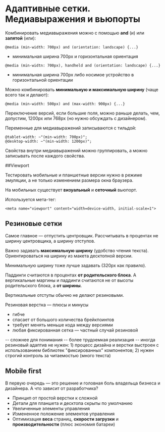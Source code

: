 # Адаптивные сетки. Медиавыражения и вьюпорты

Комбинировать медиавыражения можно с помощью **and** (и) или **запятой** (или):

`@media (min-width: 700px) and (orientation: landscape) {...}`

- минимальная ширина 700px и горизонтальная ориентация

`@media (min-widtn: 700px), handheld and (orientation: landscape) {...}`

- минимальная ширина 700px либо носимое устройство в горизонтальной ориентации

Можно комбинировать **минимальную и максимальную ширину** (чаще всего так и делают):

`@media (min-width: 500px) and (max-width: 900px) {...}`

Переключение версий, если большие поля, можно раньше делать, чем, допустим, 1200px или 768px (но нужно обсуждать с дизайнером).

Переменные для медиавыражений записываются с тильдой:

```
@tablet-width: ~"(min-width: 700px)";
@desktop-width: ~"(min-width: 1200px)";
```

Свойства внутри медиавыражений можно группировать, а можно записывать после каждого свойства.

##Viewport 

Тестировать мобильные и планшетные версии нужно в режиме эмуляции, а не только изменением размера окна браузера.

На мобильных существует **визуальный** и **сеточный** вьюпорт.

Используется мета-тег:

```
<meta name="viewport" content="width=device-width, initial-scale=1">
```

## Резиновые сетки

Самое главное — отпустить центровщик. Рассчитывать в процентах не ширину центровщика, а ширину отступов.

Важно задавать **максимальную ширину** (удобство чтения текста). Ориентироваться на ширину из макета десктопной версии.

Минимальную ширину тоже лучше задавать (320px как правило).

Паддинги считаются в процентах **от родительского блока**. А вертикальные маргины и паддинги считаются не от высоты родительского блока, а **от ширины**.

Вертикальные отступы обычно не делают резиновыми.

Резиновая верстка — плюсы и минусы 

+ гибче
+ спасает от большого количества брейкпоинтов
+ требует менять меньше кода между версиями
+ любая фиксированная сетка — частный случай резиновой 

-- сложнее для понимания
-- более трудоемкая реализация
-- иногда резиновый адаптив не нужен:
	1) процесс дизайна и верстки выстроен с использованием библиотек "фиксированных" компонентов;
	2) нужен строгий контроль за читаемостью (много текста)

## Mobile first

В первую очередь — это решение и головная боль владельца бизнеса и дизайнера. А что зависит от разработчика?

- Принцип от простой верстки к сложной
- Детали для планшета и десктопа скрыты по умолчанию
- Увеличенные элементы управления
- Измененное положение элементов управления
- Оптимизация **веса** страниц, **скорости загрузки** и **производительности** (плюс экономия батареи)